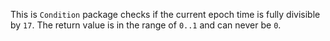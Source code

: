 This is `Condition` package checks if the current epoch time is fully divisible by `17`. The return value is in the range of `0..1` and can never be `0`.
